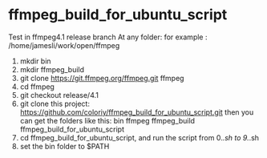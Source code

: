 # ffmpeg_build_for_ubuntu_script

Test in ffmpeg4.1 release branch
At any folder:
for example : /home/jamesli/work/open/ffmpeg
1. mkdir bin
2. mkdir ffmpeg_build
3. git clone https://git.ffmpeg.org/ffmpeg.git ffmpeg
4. cd ffmpeg
5. git checkout release/4.1
6. git clone this project: https://github.com/coloriy/ffmpeg_build_for_ubuntu_script.git 
   then you can get the folders like this:
   bin  ffmpeg  ffmpeg_build  ffmpeg_build_for_ubuntu_script
6. cd ffmpeg_build_for_ubuntu_script, and run the script from 0.*.sh to 9.*.sh
7. set the bin folder to $PATH

